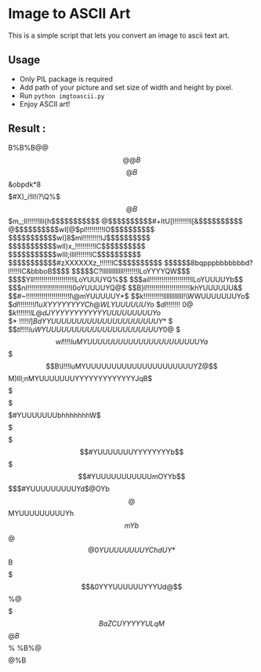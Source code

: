 # Image to ASCII Art
This is a simple script that lets you convert an image to ascii text art.

## Usage

* Only PIL package is required
* Add path of your picture and set size of width and height by pixel.
* Run `python imgtoascii.py`
* Enjoy ASCII art! 

## Result : 

B%B%B@@$$$$$$$$$$$$$$$$$$$$$$$$$$@@B%B%
%B%@$$$$$$$$$$$$$$$$$$$$$$$$$$$$$$$$@%B
B%$$$$$$$$$$$$$$&obpdk*8$$$$$$$$$$$$$$%
%@$$$$$$$$$$$#X)_i!ll!i?\Q%$$$$$$$$$$$@
B$$$$$$$$$$$m_;Il!!!!!!lll{h$$$$$$$$$$$
@$$$$$$$$$$#+ltU[l!!!!!!!!l[&$$$$$$$$$$
@$$$$$$$$$$wI[@$pl!!!!!!!!!IO$$$$$$$$$$
$$$$$$$$$$$wI]8$ml!!!!!!!!!lJ$$$$$$$$$$
$$$$$$$$$$$wll)x_!!!!!!!!!!lC$$$$$$$$$$
$$$$$$$$$$$wIlI;Illl!!!!!!!lC$$$$$$$$$$
$$$$$$$$$$$#zXXXXXXz_!!!!!!lC$$$$$$$$$$
$$$$$$8bqpppbbbbbbbd?l!!!!!lC&bbboB$$$$
$$$$$C?lllllllllllll!!!!!!!lLoYYYYQW$$$
$$$$Yll!!!!!!!!!!!!!!!!!!!!lLoYUUUYQ%$$
$$$ail!!!!!!!!!!!!!!!!!!!!!lLoYUUUUYb$$
$$$nI!!!!!!!!!!!!!!!!!!!!!!l0oYUUUUYQ@$
$$B}l!!!!!!!!!!!!!!!!!!!!!!lkhYUUUUUU&$
$$#~!!!!!!!!!!!!!!!!!!!!!!I\@mYUUUUUY*$
$$k!!!!!!!!!!lllllllllllI!\WWUUUUUUUYo$
$$dl!!!!!!!!l1uXYYYYYYYYCh@WLYUUUUUUYo$
$$dl!!!!!!!~0@%*aaaaaaaaakmUYUUUUUUUYo$
$$k!!!!!!!lL@dJYYYYYYYYYYYYUUUUUUUUUYo$
$$*~!!!!!l]BdYYUUUUUUUUUUUUUUUUUUUUUY*$
$$%]l!!!!lfBJYUUUUUUUUUUUUUUUUUUUUUUU&$
$$$tl!!!!luWYUUUUUUUUUUUUUUUUUUUUUUY0@$
$$$wl!!!!luMYUUUUUUUUUUUUUUUUUUUUUUYa$$
$$$B\I!!!luMYUUUUUUUUUUUUUUUUUUUUUYZ@$$
$$$$M)Ill;nMYUUUUUUUYYYYYYYYYYYYYJqB$$$
$$$$$%OunxZMYUUUUUUUa********ooo*&$$$$$
$$$$$$$$$$$#YUUUUUUUbhhhhhhhW$$$$$$$$$$
$$$$$$$$$$$#YUUUUUUUYYYYYYYYb$$$$$$$$$$
$$$$$$$$$$$#YUUUUUUUUUUUmOYYb$$$$$$$$$$
$$$$$$$$$$$#YUUUUUUUUUYd$@OYb$$$$$$$$$$
@$$$$$$$$$$MYUUUUUUUUUYh$$mYb$$$$$$$$$$
@$$$$$$$$$$@0YUUUUUUUUYChdUY*$$$$$$$$$$
B$$$$$$$$$$$&0YYYUUUUUUYYYUd@$$$$$$$$$$
%@$$$$$$$$$$$BaZCUYYYYYULqM$$$$$$$$$$$@
B%$$$$$$$$$$$$$$%&#**#M8B$$$$$$$$$$$$$%
%B%@$$$$$$$$$$$$$$$$$$$$$$$$$$$$$$$$@%B
